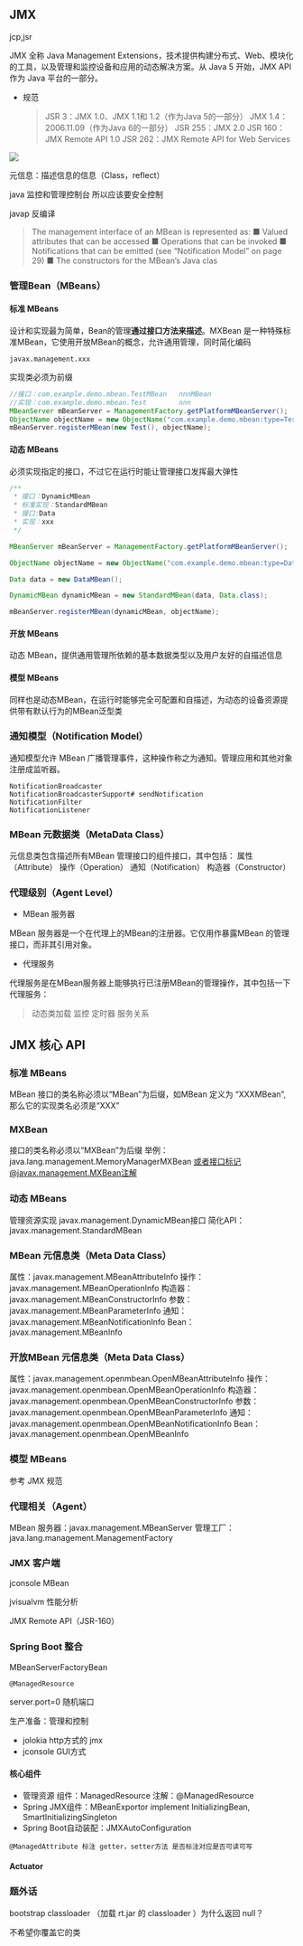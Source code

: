 ## JMX

jcp,jsr

JMX 全称 Java Management Extensions，技术提供构建分布式、Web、模块化的工具，以及管理和监控设备和应用的动态解决方案。从 Java 5 开始，JMX API 作为
Java 平台的一部分。



* 规范

  > JSR 3：JMX 1.0、JMX 1.1和 1.2（作为Java 5的一部分）
  > JMX 1.4：2006.11.09（作为Java 6的一部分）
  > JSR 255：JMX 2.0
  > JSR 160：JMX Remote API 1.0
  > JSR 262：JMX Remote API for Web Services


![](https://ws1.sinaimg.cn/large/006xzusPly1g5ffheylekj30f60agtas.jpg)

元信息：描述信息的信息（Class，reflect）

java 监控和管理控制台    所以应该要安全控制

javap 反编译

> The management interface of an MBean is represented as:
> ■ Valued attributes that can be accessed
> ■ Operations that can be invoked
> ■ Notifications that can be emitted (see “Notification Model” on page 29)
> ■ The constructors for the MBean’s Java clas

### 管理Bean（MBeans）

#### 标准 MBeans

  设计和实现最为简单，Bean的管理**通过接口方法来描述**。MXBean 是一种特殊标准MBean，它使用开放MBean的概念，允许通用管理，同时简化编码

```
javax.management.xxx
```

实现类必须为前缀

```java
//接口：com.example.demo.mbean.TestMBean   nnnMBean
//实现：com.example.demo.mbean.Test        nnn
MBeanServer mBeanServer = ManagementFactory.getPlatformMBeanServer();
ObjectName objectName = new ObjectName("com.example.demo.mbean:type=Test");
mBeanServer.registerMBean(new Test(), objectName);

```

 

#### 动态 MBeans

  必须实现指定的接口，不过它在运行时能让管理接口发挥最大弹性

```java
/**
 * 接口：DynamicMBean
 * 标准实现：StandardMBean
 * 接口:Data
 * 实现：xxx
 */

MBeanServer mBeanServer = ManagementFactory.getPlatformMBeanServer();

ObjectName objectName = new ObjectName("com.example.demo.mbean:type=Data");

Data data = new DataMBean();

DynamicMBean dynamicMBean = new StandardMBean(data, Data.class);

mBeanServer.registerMBean(dynamicMBean, objectName);
```

#### 开放 MBeans

动态 MBean，提供通用管理所依赖的基本数据类型以及用户友好的自描述信息

#### 模型 MBeans

同样也是动态MBean，在运行时能够完全可配置和自描述，为动态的设备资源提供带有默认行为的MBean泛型类

### 通知模型（Notification Model）

通知模型允许 MBean 广播管理事件，这种操作称之为通知。管理应用和其他对象注册成监听器。

```
NotificationBroadcaster
NotificationBroadcasterSupport# sendNotification
NotificationFilter
NotificationListener
```

### MBean 元数据类（MetaData Class）

元信息类包含描述所有MBean 管理接口的组件接口，其中包括：
属性（Attribute）
操作（Operation）
通知（Notification）
构造器（Constructor）



### 代理级别（Agent Level）
* MBean 服务器

MBean 服务器是一个在代理上的MBean的注册器。它仅用作暴露MBean 的管理接口，而非其引用对象。

* 代理服务

代理服务是在MBean服务器上能够执行已注册MBean的管理操作，其中包括一下代理服务：

> 动态类加载
> 监控
> 定时器
> 服务关系



## JMX 核心 API

### 标准 MBeans
MBean
接口的类名称必须以“MBean”为后缀，如MBean 定义为 “XXXMBean”,那么它的实现类名必须是“XXX”

### MXBean
接口的类名称必须以“MXBean”为后缀
举例：java.lang.management.MemoryManagerMXBean
或者接口标记@javax.management.MXBean注解

### 动态 MBeans
管理资源实现 javax.management.DynamicMBean接口
简化API：javax.management.StandardMBean

### MBean 元信息类（Meta Data Class）
属性：javax.management.MBeanAttributeInfo
操作：javax.management.MBeanOperationInfo
构造器：javax.management.MBeanConstructorInfo
参数：javax.management.MBeanParameterInfo
通知：javax.management.MBeanNotificationInfo
Bean：javax.management.MBeanInfo

### 开放MBean 元信息类（Meta Data Class）
属性：javax.management.openmbean.OpenMBeanAttributeInfo
操作：javax.management.openmbean.OpenMBeanOperationInfo
构造器：javax.management.openmbean.OpenMBeanConstructorInfo
参数：javax.management.openmbean.OpenMBeanParameterInfo
通知：javax.management.openmbean.OpenMBeanNotificationInfo
Bean：javax.management.openmbean.OpenMBeanInfo

### 模型 MBeans
参考 JMX 规范

### 代理相关（Agent）
MBean 服务器：javax.management.MBeanServer
管理工厂：java.lang.management.ManagementFactory

### JMX 客户端

jconsole    MBean

jvisualvm 性能分析

JMX Remote API（JSR-160）

### Spring Boot 整合

MBeanServerFactoryBean

```
@ManagedResource
```

server.port=0   随机端口



生产准备：管理和控制



* jolokia http方式的 jmx 
* jconsole GUI方式

#### 核心组件

* 管理资源
  组件：ManagedResource
  注解：@ManagedResource
* Spring JMX组件：MBeanExportor implement InitializingBean, SmartInitializingSingleton
* Spring Boot自动装配：JMXAutoConfiguration

```
@ManagedAttribute 标注 getter，setter方法 是否标注对应是否可读可写
```

#### Actuator

### 题外话

bootstrap classloader （加载 rt.jar 的 classloader ）为什么返回 null？

不希望你覆盖它的类





